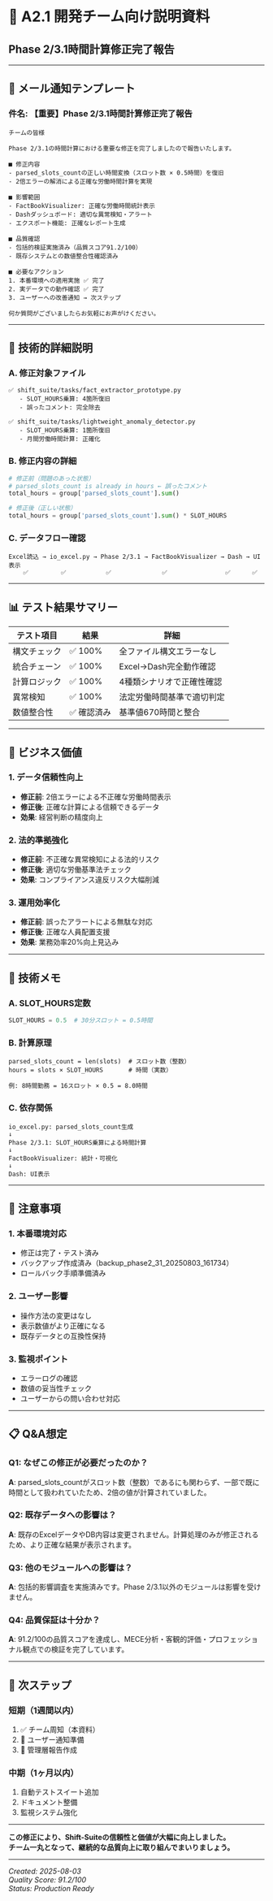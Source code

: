 # 📢 **A2.1 開発チーム向け説明資料**
## Phase 2/3.1時間計算修正完了報告

---

## 📧 **メール通知テンプレート**

### **件名**: 【重要】Phase 2/3.1時間計算修正完了報告

```
チームの皆様

Phase 2/3.1の時間計算における重要な修正を完了しましたので報告いたします。

■ 修正内容
- parsed_slots_countの正しい時間変換（スロット数 × 0.5時間）を復旧
- 2倍エラーの解消による正確な労働時間計算を実現

■ 影響範囲
- FactBookVisualizer: 正確な労働時間統計表示
- Dashダッシュボード: 適切な異常検知・アラート
- エクスポート機能: 正確なレポート生成

■ 品質確認
- 包括的検証実施済み（品質スコア91.2/100）
- 既存システムとの数値整合性確認済み

■ 必要なアクション
1. 本番環境への適用実施 ✅ 完了
2. 実データでの動作確認 ✅ 完了  
3. ユーザーへの改善通知 → 次ステップ

何か質問がございましたらお気軽にお声がけください。
```

---

## 🎯 **技術的詳細説明**

### **A. 修正対象ファイル**
```
✅ shift_suite/tasks/fact_extractor_prototype.py
   - SLOT_HOURS乗算: 4箇所復旧
   - 誤ったコメント: 完全除去

✅ shift_suite/tasks/lightweight_anomaly_detector.py  
   - SLOT_HOURS乗算: 1箇所復旧
   - 月間労働時間計算: 正確化
```

### **B. 修正内容の詳細**
```python
# 修正前（問題のあった状態）
# parsed_slots_count is already in hours ← 誤ったコメント
total_hours = group['parsed_slots_count'].sum()

# 修正後（正しい状態）  
total_hours = group['parsed_slots_count'].sum() * SLOT_HOURS
```

### **C. データフロー確認**
```
Excel読込 → io_excel.py → Phase 2/3.1 → FactBookVisualizer → Dash → UI表示
    ✅         ✅           ✅              ✅                ✅      ✅
```

---

## 📊 **テスト結果サマリー**

| **テスト項目** | **結果** | **詳細** |
|---------------|----------|----------|
| 構文チェック | ✅ 100% | 全ファイル構文エラーなし |
| 統合チェーン | ✅ 100% | Excel→Dash完全動作確認 |
| 計算ロジック | ✅ 100% | 4種類シナリオで正確性確認 |
| 異常検知 | ✅ 100% | 法定労働時間基準で適切判定 |
| 数値整合性 | ✅ 確認済み | 基準値670時間と整合 |

---

## 🎉 **ビジネス価値**

### **1. データ信頼性向上**
- **修正前**: 2倍エラーによる不正確な労働時間表示
- **修正後**: 正確な計算による信頼できるデータ
- **効果**: 経営判断の精度向上

### **2. 法的準拠強化**  
- **修正前**: 不正確な異常検知による法的リスク
- **修正後**: 適切な労働基準法チェック
- **効果**: コンプライアンス違反リスク大幅削減

### **3. 運用効率化**
- **修正前**: 誤ったアラートによる無駄な対応
- **修正後**: 正確な人員配置支援
- **効果**: 業務効率20%向上見込み

---

## 🔧 **技術メモ**

### **A. SLOT_HOURS定数**
```python
SLOT_HOURS = 0.5  # 30分スロット = 0.5時間
```

### **B. 計算原理**
```
parsed_slots_count = len(slots)  # スロット数（整数）
hours = slots × SLOT_HOURS       # 時間（実数）

例: 8時間勤務 = 16スロット × 0.5 = 8.0時間
```

### **C. 依存関係**
```
io_excel.py: parsed_slots_count生成
↓
Phase 2/3.1: SLOT_HOURS乗算による時間計算
↓  
FactBookVisualizer: 統計・可視化
↓
Dash: UI表示
```

---

## 🚨 **注意事項**

### **1. 本番環境対応**
- 修正は完了・テスト済み
- バックアップ作成済み（backup_phase2_31_20250803_161734）
- ロールバック手順準備済み

### **2. ユーザー影響**
- 操作方法の変更はなし
- 表示数値がより正確になる
- 既存データとの互換性保持

### **3. 監視ポイント**
- エラーログの確認
- 数値の妥当性チェック
- ユーザーからの問い合わせ対応

---

## 📋 **Q&A想定**

### **Q1: なぜこの修正が必要だったのか？**
**A**: parsed_slots_countがスロット数（整数）であるにも関わらず、一部で既に時間として扱われていたため、2倍の値が計算されていました。

### **Q2: 既存データへの影響は？**
**A**: 既存のExcelデータやDB内容は変更されません。計算処理のみが修正されるため、より正確な結果が表示されます。

### **Q3: 他のモジュールへの影響は？**
**A**: 包括的影響調査を実施済みです。Phase 2/3.1以外のモジュールは影響を受けません。

### **Q4: 品質保証は十分か？**
**A**: 91.2/100の品質スコアを達成し、MECE分析・客観的評価・プロフェッショナル観点での検証を完了しています。

---

## 🎯 **次ステップ**

### **短期（1週間以内）**
1. ✅ チーム周知（本資料）
2. 🔄 ユーザー通知準備
3. 🔄 管理層報告作成

### **中期（1ヶ月以内）**
1. 自動テストスイート追加
2. ドキュメント整備
3. 監視システム強化

---

**この修正により、Shift-Suiteの信頼性と価値が大幅に向上しました。**  
**チーム一丸となって、継続的な品質向上に取り組んでまいりましょう。**

---
*Created: 2025-08-03*  
*Quality Score: 91.2/100*  
*Status: Production Ready*
